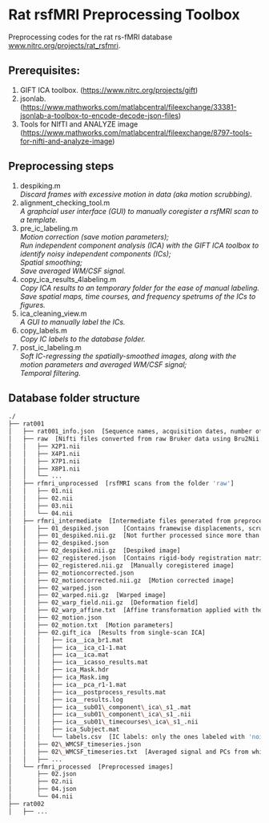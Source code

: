 # Rat rsfMRI Preprocessing Toolbox
Preprocessing codes for the rat rs-fMRI database www.nitrc.org/projects/rat_rsfmri. 

## Prerequisites:
1. GIFT ICA toolbox. (https://www.nitrc.org/projects/gift)
2. jsonlab. (https://www.mathworks.com/matlabcentral/fileexchange/33381-jsonlab-a-toolbox-to-encode-decode-json-files)
3. Tools for NIfTI and ANALYZE image (https://www.mathworks.com/matlabcentral/fileexchange/8797-tools-for-nifti-and-analyze-image)

## Preprocessing steps
1. despiking.m  
*Discard frames with excessive motion in data (aka motion scrubbing).*
2. alignment\_checking\_tool.m  
*A graphcial user interface (GUI) to manually coregister a rsfMRI scan to a template.*
3. pre\_ic\_labeling.m  
*Motion correction (save motion parameters);*  
*Run independent component analysis (ICA) with the GIFT ICA toolbox to identify noisy independent components (ICs);*  
*Spatial smoothing;*  
*Save averaged WM/CSF signal.*  
4. copy\_ica\_results\_4labeling.m  
*Copy ICA results to an temporary folder for the ease of manual labeling.*  
*Save spatial maps, time courses, and frequency spetrums of the ICs to figures.*  
5. ica_cleaning_view.m  
*A GUI to manually label the ICs.*  
6. copy\_labels.m  
*Copy IC labels to the database folder.*  
7. post\_ic\_labeling.m  
*Soft IC-regressing the spatially-smoothed images, along with the motion parameters and averaged WM/CSF signal;*  
*Temporal filtering.*  

## Database folder structure
```bash
./
├── rat001
│   ├── rat001_info.json  [Sequence names, acquisition dates, number of frames, and corresponding names inside folders]
│   ├── raw  [Nifti files converted from raw Bruker data using Bru2Nii (https://github.com/neurolabusc/Bru2Nii)]
│   │   ├── X2P1.nii
│   │   ├── X4P1.nii
│   │   ├── X7P1.nii
│   │   ├── X8P1.nii
│   │   └── ...
│   ├── rfmri_unprocessed  [rsfMRI scans from the folder 'raw']
│   │   ├── 01.nii
│   │   ├── 02.nii
│   │   ├── 03.nii
│   │   └── 04.nii
│   ├── rfmri_intermediate  [Intermediate files generated from preprocessing] 
│   │   ├── 01_despiked.json	[Contains framewise displacements, scrubbing criterion, and scrubbed frames]
│   │   ├── 01_despiked.nii.gz  [Not further processed since more than 10% of the frames were motion-scrubbed]
│   │   ├── 02_despiked.json
│   │   ├── 02_despiked.nii.gz  [Despiked image] 
│   │   ├── 02_registered.json	[Contains rigid-body registration matrix]
│   │   ├── 02_registered.nii.gz  [Manually coregistered image] 
│   │   ├── 02_motioncorrected.json
│   │   ├── 02_motioncorrected.nii.gz  [Motion corrected image]
│   │   ├── 02_warped.json
│   │   ├── 02_warped.nii.gz  [Warped image]
│   │   ├── 02_warp_field.nii.gz  [Deformation field]
│   │   ├── 02_warp_affine.txt  [Affine transformation applied with the deformation field]
│   │   ├── 02_motion.json
│   │   ├── 02_motion.txt  [Motion parameters]
│   │   ├── 02.gift_ica  [Results from single-scan ICA]
│   │   │   ├── ica__ica_br1.mat
│   │   │   ├── ica__ica_c1-1.mat
│   │   │   ├── ica__ica.mat
│   │   │   ├── ica__icasso_results.mat
│   │   │   ├── ica_Mask.hdr
│   │   │   ├── ica_Mask.img
│   │   │   ├── ica__pca_r1-1.mat
│   │   │   ├── ica__postprocess_results.mat
│   │   │   ├── ica__results.log
│   │   │   ├── ica__sub01\_component\_ica\_s1_.mat
│   │   │   ├── ica__sub01\_component\_ica\_s1_.nii
│   │   │   ├── ica__sub01\_timecourses\_ica\_s1_.nii
│   │   │   ├── ica_Subject.mat
│   │   │   └── labels.csv  [IC labels: only the ones labeled with 'noise' were soft-regressed] 
│   │   ├── 02\_WMCSF_timeseries.json
│   │   ├── 02\_WMCSF_timeseries.txt  [Averaged signal and PCs from white matter and ventricle voxels]
│   │   ├── ...
│   └── rfmri_processed  [Preprocessed images]
│       ├── 02.json
│       ├── 02.nii
│       ├── 04.json
│       └── 04.nii
├── rat002
│   ├── ...
```

